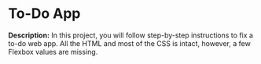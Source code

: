 # To-Do App

**Description:** In this project, you will follow step-by-step instructions to fix a to-do web app. 
All the HTML and most of the CSS is intact, however, a few Flexbox values are missing.